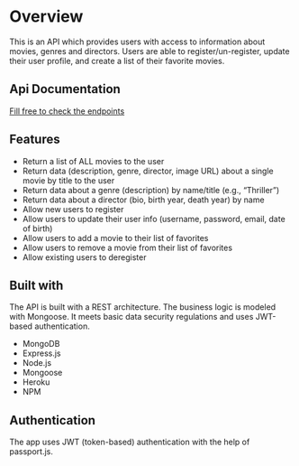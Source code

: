 
# Overview

This is an API which provides users with access to information about movies, genres and directors. Users are able to register/un-register, update their user profile, and create a list of their favorite movies.

## Api Documentation
[Fill free to check the endpoints](http://myflix01025.herokuapp.com/documentation.html)

## Features

- Return a list of ALL movies to the user
- Return data (description, genre, director, image URL) about a single movie by title to the user
- Return data about a genre (description) by name/title (e.g., “Thriller”)
- Return data about a director (bio, birth year, death year) by name
- Allow new users to register
- Allow users to update their user info (username, password, email, date of birth)
- Allow users to add a movie to their list of favorites
- Allow users to remove a movie from their list of favorites
- Allow existing users to deregister

## Built with

The API is built with a REST architecture. The business logic is modeled with Mongoose. It meets basic data security regulations and uses JWT-based authentication.

- MongoDB
- Express.js
- Node.js
- Mongoose
- Heroku
- NPM

## Authentication

The app uses JWT (token-based) authentication with the help of passport.js.
